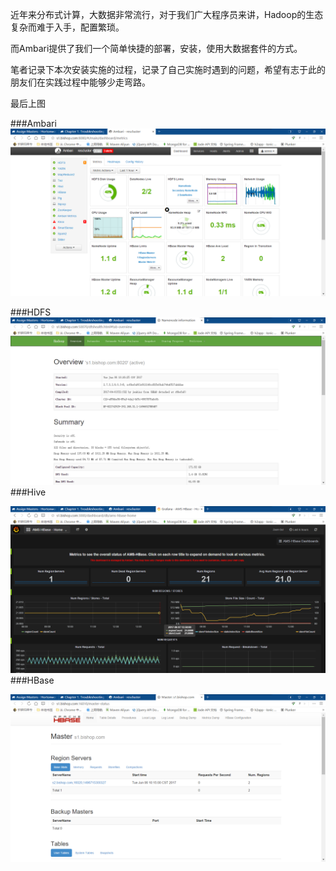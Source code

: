 近年来分布式计算，大数据非常流行，对于我们广大程序员来讲，Hadoop的生态复杂而难于入手，配置繁琐。

而Ambari提供了我们一个简单快捷的部署，安装，使用大数据套件的方式。

笔者记录下本次安装实施的过程，记录了自己实施时遇到的问题，希望有志于此的朋友们在实践过程中能够少走弯路。

最后上图

\#\#\#Ambari![](/assets/d1.png)

\#\#\#HDFS![](/assets/hdfs.png)\#\#\#Hive

![](/assets/hive.png)\#\#\#HBase

![](/assets/hbase.png)

